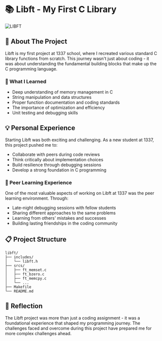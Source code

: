 # 📚 Libft - My First C Library

![LIBFT](https://github.com/user-attachments/assets/4367cb97-ce4e-4851-b58d-05e9b1877253)

## 🎯 About The Project

Libft is my first project at 1337 school, where I recreated various standard C library functions from scratch. This journey wasn't just about coding - it was about understanding the fundamental building blocks that make up the C programming language.

### 🌟 What I Learned

- Deep understanding of memory management in C
- String manipulation and data structures
- Proper function documentation and coding standards
- The importance of optimization and efficiency
- Unit testing and debugging skills

## 💡 Personal Experience

Starting Libft was both exciting and challenging. As a new student at 1337, this project pushed me to:
- Collaborate with peers during code reviews
- Think critically about implementation choices
- Build resilience through debugging sessions
- Develop a strong foundation in C programming

### 🤝 Peer Learning Experience

One of the most valuable aspects of working on Libft at 1337 was the peer learning environment. Through:
- Late-night debugging sessions with fellow students
- Sharing different approaches to the same problems
- Learning from others' mistakes and successes
- Building lasting friendships in the coding community
  
## 📋 Project Structure

```
libft/
├── includes/
│   └── libft.h
├── srcs/
│   ├── ft_memset.c
│   ├── ft_bzero.c
│   ├── ft_memcpy.c
│   └── ...
├── Makefile
└── README.md
```
## 💭 Reflection

The Libft project was more than just a coding assignment - it was a foundational experience that shaped my programming journey. The challenges faced and overcome during this project have prepared me for more complex challenges ahead.
